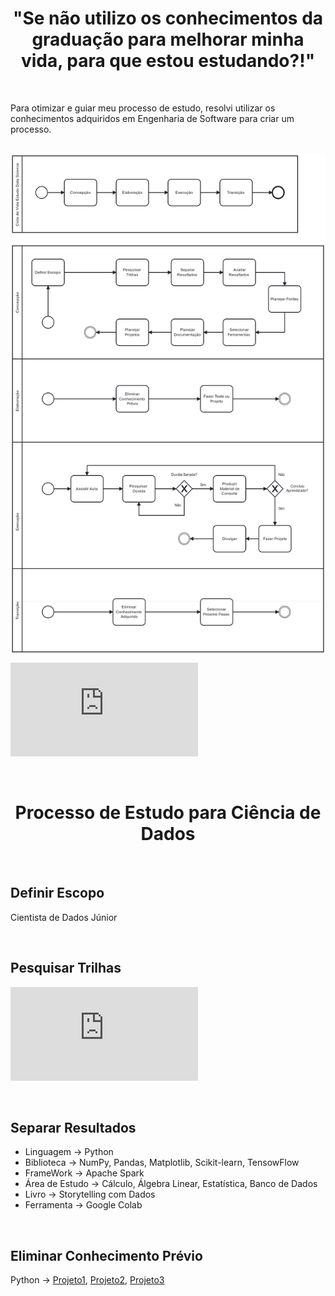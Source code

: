 <h1 align="center"  size="40px">
"Se não utilizo os conhecimentos da graduação para melhorar minha vida, para que estou estudando?!"
</h1>

<br>

Para otimizar e guiar meu processo de estudo, resolvi utilizar os conhecimentos adquiridos em Engenharia de Software para criar um processo.

<br>

<img align="center" width="700" height="800" src="https://github.com/DirceuSilvestre/Meu-Trajeto/blob/main/Processo%20Estudo%20Ciencia%20de%20Dados.png" />

<br>

![Documento da descrição simplificada de cada atividade](https://github.com/DirceuSilvestre/Meu-Trajeto/blob/main/Processo%20Estudo%20Ci%C3%AAncia%20de%20Dados.pdf)

<br>

<h1 align="center">
Processo de Estudo para Ciência de Dados
</h1>

<br>

## Definir Escopo

Cientista de Dados Júnior

<br>

## Pesquisar Trilhas

![Resultados da Pesquisa](https://github.com/DirceuSilvestre/Meu-Trajeto/blob/main/Trilhas%20Pesquisadas.txt) 

<br>

## Separar Resultados

* Linguagem -> Python
* Biblioteca -> NumPy, Pandas, Matplotlib, Scikit-learn, TensowFlow
* FrameWork -> Apache Spark
* Área de Estudo -> Cálculo, Álgebra Linear, Estatística, Banco de Dados
* Livro -> Storytelling com Dados
* Ferramenta -> Google Colab

<br>

## Eliminar Conhecimento Prévio

Python -> [Projeto1](https://github.com/DirceuSilvestre/Biblioteca-Algebra-Linear), [Projeto2](https://github.com/DirceuSilvestre/Algoritmo-Ampliacao-de-Imagens), [Projeto3](https://github.com/DirceuSilvestre/Processamento-de-Imagens-com-Algebra-Linear)


